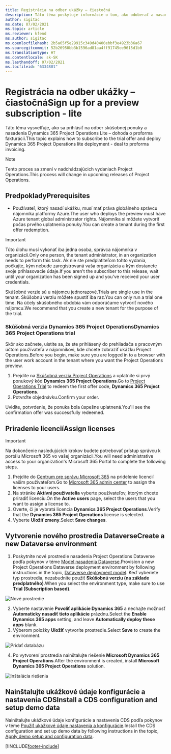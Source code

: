```yaml
---
title: Registrácia na odber ukážky – čiastočná
description: Táto téma poskytuje informácie o tom, ako odoberať a nasadiť jednoduché nasadenie Project Operations – dohoda o fakturácii pro forma.
author: sigitac
ms.date: 07/02/2021
ms.topic: article
ms.reviewer: kfend
ms.author: sigitac
ms.openlocfilehash: 2b5a65f5e29915c349d40400ebbf3e4923b36a67
ms.sourcegitcommit: 52b26950bb3b1596ad81aa4ff91745ee9615d1b0
ms.translationtype: HT
ms.contentlocale: sk-SK
ms.lasthandoff: 07/02/2021
ms.locfileid: "6334801"
---
```

# <a name="sign-up-for-a-preview-subscription---lite"></a><span data-ttu-id="cd0a3-103">Registrácia na odber ukážky – čiastočná</span><span class="sxs-lookup"><span data-stu-id="cd0a3-103">Sign up for a preview subscription - lite</span></span> 

<span data-ttu-id="cd0a3-104">Táto téma vysvetľuje, ako sa prihlásiť na odber skúšobnej ponuky a nasadenia Dynamics 365 Project Operations Lite – dohoda o proforma fakturácii.</span><span class="sxs-lookup"><span data-stu-id="cd0a3-104">This topic explains how to subscribe to the trial offer and deploy Dynamics 365 Project Operations lite deployment - deal to proforma invoicing.</span></span>

> [!NOTE]
> <span data-ttu-id="cd0a3-105">Tento proces sa zmení v nadchádzajúcich vydaniach Project Operations.</span><span class="sxs-lookup"><span data-stu-id="cd0a3-105">This process will change in upcoming releases of Project Operations.</span></span>

## <a name="prerequisites"></a><span data-ttu-id="cd0a3-106">Predpoklady</span><span class="sxs-lookup"><span data-stu-id="cd0a3-106">Prerequisites</span></span>
- <span data-ttu-id="cd0a3-107">Používateľ, ktorý nasadí ukážku, musí mať práva globálneho správcu nájomníka platformy Azure.</span><span class="sxs-lookup"><span data-stu-id="cd0a3-107">The user who deploys the preview must have Azure tenant global administrator rights.</span></span> <span data-ttu-id="cd0a3-108">Nájomníka si môžete vytvoriť počas prvého uplatnenia ponuky.</span><span class="sxs-lookup"><span data-stu-id="cd0a3-108">You can create a tenant during the first offer redemption.</span></span>

> [!IMPORTANT]
> <span data-ttu-id="cd0a3-109">Túto úlohu musí vykonať iba jedna osoba, správca nájomníka v organizácii.</span><span class="sxs-lookup"><span data-stu-id="cd0a3-109">Only one person, the tenant administrator, in an organization needs to perform this task.</span></span> <span data-ttu-id="cd0a3-110">Ak nie ste predplatiteľom tohto vydania, počkajte, kým nebude zaregistrovaná vaša organizácia a kým dostanete svoje prihlasovacie údaje.</span><span class="sxs-lookup"><span data-stu-id="cd0a3-110">If you aren't the subscriber to this release, wait until your organization has been signed up and you've received your user credentials.</span></span>
> 
> <span data-ttu-id="cd0a3-111">Skúšobné verzie sú u nájomcu jednorazové.</span><span class="sxs-lookup"><span data-stu-id="cd0a3-111">Trials are single use in the tenant.</span></span> <span data-ttu-id="cd0a3-112">Skúšobnú verziu môžete spustiť iba raz.</span><span class="sxs-lookup"><span data-stu-id="cd0a3-112">You can only run a trial one time.</span></span> <span data-ttu-id="cd0a3-113">Na účely skúšobného obdobia vám odporúčame vytvoriť nového nájomcu.</span><span class="sxs-lookup"><span data-stu-id="cd0a3-113">We recommend that you create a new tenant for the purpose of the trial.</span></span>

### <a name="dynamics-365-project-operations-trial"></a><span data-ttu-id="cd0a3-114">Skúšobná verzia Dynamics 365 Project Operations</span><span class="sxs-lookup"><span data-stu-id="cd0a3-114">Dynamics 365 Project Operations trial</span></span> 

<span data-ttu-id="cd0a3-115">Skôr ako začnete, uistite sa, že ste prihlásený do prehliadača s pracovným účtom používateľa v nájomníkovi, kde chcete zobraziť ukážku Project Operations.</span><span class="sxs-lookup"><span data-stu-id="cd0a3-115">Before you begin, make sure you are logged in to a browser with the user work account in the tenant where you want the Project Operations preview.</span></span>

1. <span data-ttu-id="cd0a3-116">Prejdite na [Skúšobná verzia Project Operations](https://aka.ms/try-po) a uplatnite si prvý ponukový kód **Dynamics 365 Project Operations**.</span><span class="sxs-lookup"><span data-stu-id="cd0a3-116">Go to [Project Operations Trial](https://aka.ms/try-po) to redeem the first offer code, **Dynamics 365 Project Operations**.</span></span>
2. <span data-ttu-id="cd0a3-117">Potvrďte objednávku.</span><span class="sxs-lookup"><span data-stu-id="cd0a3-117">Confirm your order.</span></span>

  <span data-ttu-id="cd0a3-118">Uvidíte, potvrdenie, že ponuka bola úspešne uplatnená.</span><span class="sxs-lookup"><span data-stu-id="cd0a3-118">You'll see the confirmation offer was successfully redeemed.</span></span>

## <a name="assign-licenses"></a><span data-ttu-id="cd0a3-119">Priradenie licencií</span><span class="sxs-lookup"><span data-stu-id="cd0a3-119">Assign licenses</span></span>

> [!IMPORTANT]
> <span data-ttu-id="cd0a3-120">Na dokončenie nasledujúcich krokov budete potrebovať prístup správcu k portálu Microsoft 365 vo vašej organizácii.</span><span class="sxs-lookup"><span data-stu-id="cd0a3-120">You will need administrative access to your organization's Microsoft 365 Portal to complete the following steps.</span></span>


1. <span data-ttu-id="cd0a3-121">Prejdite do [Centrum pre správu Microsoft 365](https://portal.office.com/) na pridelenie licencií vašim používateľom.</span><span class="sxs-lookup"><span data-stu-id="cd0a3-121">Go to [Microsoft 365 admin center](https://portal.office.com/) to assign the licenses to your users.</span></span>
2. <span data-ttu-id="cd0a3-122">Na stránke **Aktívni používatelia** vyberte používateľov, ktorým chcete priradiť licenciu.</span><span class="sxs-lookup"><span data-stu-id="cd0a3-122">On the **Active users** page, select the users that you want to assign a license to.</span></span>
3. <span data-ttu-id="cd0a3-123">Overte, či je vybratá licencia **Dynamics 365 Project Operations**.</span><span class="sxs-lookup"><span data-stu-id="cd0a3-123">Verify that the **Dynamics 365 Project Operations** license is selected.</span></span> 
4. <span data-ttu-id="cd0a3-124">Vyberte **Uložiť zmeny**.</span><span class="sxs-lookup"><span data-stu-id="cd0a3-124">Select **Save changes**.</span></span>

## <a name="create-a-new-dataverse-environment"></a><span data-ttu-id="cd0a3-125">Vytvorenie nového prostredia Dataverse</span><span class="sxs-lookup"><span data-stu-id="cd0a3-125">Create a new Dataverse environment</span></span>

1. <span data-ttu-id="cd0a3-126">Poskytnite nové prostredie nasadenia Project Operations Dataverse podľa pokynov v téme [Model nasadenia Dataverse](lite-deployment.md).</span><span class="sxs-lookup"><span data-stu-id="cd0a3-126">Provision a new Project Operations Dataverse deployment environment by following instructions in the topic, [Dataverse deployment model](lite-deployment.md).</span></span> <span data-ttu-id="cd0a3-127">Keď vyberiete typ prostredia, nezabudnite použiť **Skúšobnú verziu (na základe predplatného)**.</span><span class="sxs-lookup"><span data-stu-id="cd0a3-127">When you select the environment type, make sure to use **Trial (Subscription based)**.</span></span>

  ![Nové prostredie](./media/19CreateEnvironment.png)

2. <span data-ttu-id="cd0a3-129">Vyberte nastavenie **Povoliť aplikácie Dynamics 365** a nechajte možnosť **Automaticky nasadiť tieto aplikácie** prázdnu.</span><span class="sxs-lookup"><span data-stu-id="cd0a3-129">Select the **Enable Dynamics 365 apps** setting, and leave **Automatically deploy these apps** blank.</span></span>  
3. <span data-ttu-id="cd0a3-130">Výberom položky **Uložiť** vytvoríte prostredie.</span><span class="sxs-lookup"><span data-stu-id="cd0a3-130">Select **Save** to create the environment.</span></span>

  ![Pridať databázu](./media/20CreateEnvironment1.png)

4. <span data-ttu-id="cd0a3-132">Po vytvorení prostredia nainštalujte riešenie **Microsoft Dynamics 365 Project Operations**.</span><span class="sxs-lookup"><span data-stu-id="cd0a3-132">After the environment is created, install **Microsoft Dynamics 365 Project Operations** solution.</span></span> 

![Inštalácia riešenia](./media/21InstallSolution.png)

## <a name="install-a-cds-configuration-and-setup-demo-data"></a><span data-ttu-id="cd0a3-134">Nainštalujte ukážkové údaje konfigurácie a nastavenia CDS</span><span class="sxs-lookup"><span data-stu-id="cd0a3-134">Install a CDS configuration and setup demo data</span></span>

<span data-ttu-id="cd0a3-135">Nainštalujte ukážkové údaje konfigurácie a nastavenia CDS podľa pokynov v téme [Použiť ukážkové údaje nastavenia a konfigurácie](lite-apply-demo-setup-config-data.md).</span><span class="sxs-lookup"><span data-stu-id="cd0a3-135">Install the CDS configuration and set up demo data by following instructions in the topic, [Apply demo setup and configuration data](lite-apply-demo-setup-config-data.md).</span></span>


[!INCLUDE[footer-include](../includes/footer-banner.md)]
